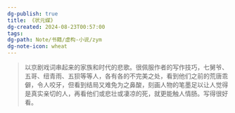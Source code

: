 ```yaml
---
dg-publish: true
title: 《状元媒》
dg-created: 2024-08-23T00:57:00
tags: 
dg-path: Note/书籍/虚构-小说/zym
dg-note-icon: wheat
---
```

>以京剧戏词串起来的家族和时代的悲歌。很佩服作者的写作技巧，七舅爷、五哥、纽青雨、五狈等等人，各有各的不完美之处，看到他们之前的荒唐乖僻，令人咬牙，但看到结局又难免为之鼻酸，刻画人物的笔墨足以让人觉得是真实亲切的人，再看他们或悲壮或凄凉的死，就更能触人情肠。写得很好看。

